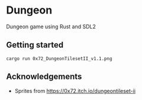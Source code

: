 # Dungeon
Dungeon game using Rust and SDL2

## Getting started

```
cargo run 0x72_DungeonTilesetII_v1.1.png
```

## Acknowledgements

* Sprites from https://0x72.itch.io/dungeontileset-ii
